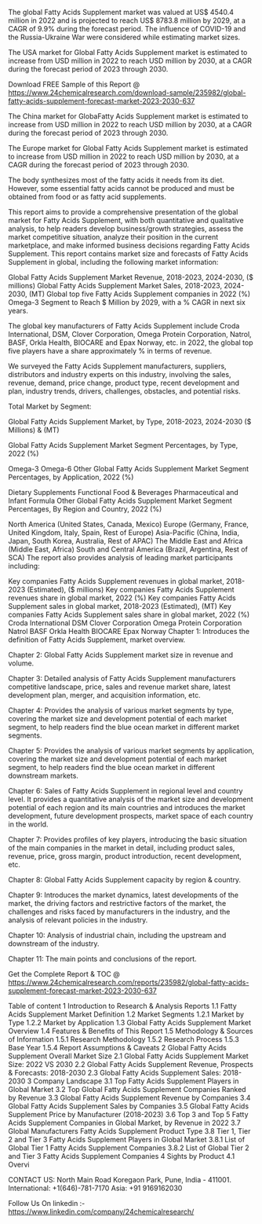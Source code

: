 The global Fatty Acids Supplement market was valued at US$ 4540.4 million in 2022 and is projected to reach US$ 8783.8 million by 2029, at a CAGR of 9.9% during the forecast period. The influence of COVID-19 and the Russia-Ukraine War were considered while estimating market sizes.

The USA market for Global Fatty Acids Supplement  market is estimated to increase from USD million in 2022 to reach USD million by 2030, at a CAGR during the forecast period of 2023 through 2030.

Download FREE Sample of this Report @ https://www.24chemicalresearch.com/download-sample/235982/global-fatty-acids-supplement-forecast-market-2023-2030-637

The China market for GlobaFatty Acids Supplement market is estimated to increase from USD million in 2022 to reach USD million by 2030, at a CAGR during the forecast period of 2023 through 2030.

The Europe market for Global Fatty Acids Supplement  market is estimated to increase from USD million in 2022 to reach USD million by 2030, at a CAGR during the forecast period of 2023 through 2030.

The body synthesizes most of the fatty acids it needs from its diet. However, some essential fatty acids cannot be produced and must be obtained from food or as fatty acid supplements.

This report aims to provide a comprehensive presentation of the global market for Fatty Acids Supplement, with both quantitative and qualitative analysis, to help readers develop business/growth strategies, assess the market competitive situation, analyze their position in the current marketplace, and make informed business decisions regarding Fatty Acids Supplement. This report contains market size and forecasts of Fatty Acids Supplement in global, including the following market information:

Global Fatty Acids Supplement Market Revenue, 2018-2023, 2024-2030, ($ millions)
Global Fatty Acids Supplement Market Sales, 2018-2023, 2024-2030, (MT)
Global top five Fatty Acids Supplement companies in 2022 (%)
Omega-3 Segment to Reach $ Million by 2029, with a % CAGR in next six years.

The global key manufacturers of Fatty Acids Supplement include Croda International, DSM, Clover Corporation, Omega Protein Corporation, Natrol, BASF, Orkla Health, BIOCARE and Epax Norway, etc. in 2022, the global top five players have a share approximately % in terms of revenue.

We surveyed the Fatty Acids Supplement manufacturers, suppliers, distributors and industry experts on this industry, involving the sales, revenue, demand, price change, product type, recent development and plan, industry trends, drivers, challenges, obstacles, and potential risks.

Total Market by Segment:

Global Fatty Acids Supplement Market, by Type, 2018-2023, 2024-2030 ($ Millions) & (MT)

Global Fatty Acids Supplement Market Segment Percentages, by Type, 2022 (%)

Omega-3
Omega-6
Other
Global Fatty Acids Supplement Market Segment Percentages, by Application, 2022 (%)

Dietary Supplements
Functional Food & Beverages
Pharmaceutical and Infant Formula
Other
Global Fatty Acids Supplement Market Segment Percentages, By Region and Country, 2022 (%)

North America (United States, Canada, Mexico)
Europe (Germany, France, United Kingdom, Italy, Spain, Rest of Europe)
Asia-Pacific (China, India, Japan, South Korea, Australia, Rest of APAC)
The Middle East and Africa (Middle East, Africa)
South and Central America (Brazil, Argentina, Rest of SCA)
The report also provides analysis of leading market participants including:

Key companies Fatty Acids Supplement revenues in global market, 2018-2023 (Estimated), ($ millions)
Key companies Fatty Acids Supplement revenues share in global market, 2022 (%)
Key companies Fatty Acids Supplement sales in global market, 2018-2023 (Estimated), (MT)
Key companies Fatty Acids Supplement sales share in global market, 2022 (%)
Croda International
DSM
Clover Corporation
Omega Protein Corporation
Natrol
BASF
Orkla Health
BIOCARE
Epax Norway
Chapter 1: Introduces the definition of Fatty Acids Supplement, market overview.

Chapter 2: Global Fatty Acids Supplement market size in revenue and volume.

Chapter 3: Detailed analysis of Fatty Acids Supplement manufacturers competitive landscape, price, sales and revenue market share, latest development plan, merger, and acquisition information, etc.

Chapter 4: Provides the analysis of various market segments by type, covering the market size and development potential of each market segment, to help readers find the blue ocean market in different market segments.

Chapter 5: Provides the analysis of various market segments by application, covering the market size and development potential of each market segment, to help readers find the blue ocean market in different downstream markets.

Chapter 6: Sales of Fatty Acids Supplement in regional level and country level. It provides a quantitative analysis of the market size and development potential of each region and its main countries and introduces the market development, future development prospects, market space of each country in the world.

Chapter 7: Provides profiles of key players, introducing the basic situation of the main companies in the market in detail, including product sales, revenue, price, gross margin, product introduction, recent development, etc.

Chapter 8: Global Fatty Acids Supplement capacity by region & country.

Chapter 9: Introduces the market dynamics, latest developments of the market, the driving factors and restrictive factors of the market, the challenges and risks faced by manufacturers in the industry, and the analysis of relevant policies in the industry.

Chapter 10: Analysis of industrial chain, including the upstream and downstream of the industry.

Chapter 11: The main points and conclusions of the report.

Get the Complete Report & TOC @ https://www.24chemicalresearch.com/reports/235982/global-fatty-acids-supplement-forecast-market-2023-2030-637

Table of content
1 Introduction to Research & Analysis Reports
1.1 Fatty Acids Supplement Market Definition
1.2 Market Segments
1.2.1 Market by Type
1.2.2 Market by Application
1.3 Global Fatty Acids Supplement Market Overview
1.4 Features & Benefits of This Report
1.5 Methodology & Sources of Information
1.5.1 Research Methodology
1.5.2 Research Process
1.5.3 Base Year
1.5.4 Report Assumptions & Caveats
2 Global Fatty Acids Supplement Overall Market Size
2.1 Global Fatty Acids Supplement Market Size: 2022 VS 2030
2.2 Global Fatty Acids Supplement Revenue, Prospects & Forecasts: 2018-2030
2.3 Global Fatty Acids Supplement Sales: 2018-2030
3 Company Landscape
3.1 Top Fatty Acids Supplement Players in Global Market
3.2 Top Global Fatty Acids Supplement Companies Ranked by Revenue
3.3 Global Fatty Acids Supplement Revenue by Companies
3.4 Global Fatty Acids Supplement Sales by Companies
3.5 Global Fatty Acids Supplement Price by Manufacturer (2018-2023)
3.6 Top 3 and Top 5 Fatty Acids Supplement Companies in Global Market, by Revenue in 2022
3.7 Global Manufacturers Fatty Acids Supplement Product Type
3.8 Tier 1, Tier 2 and Tier 3 Fatty Acids Supplement Players in Global Market
3.8.1 List of Global Tier 1 Fatty Acids Supplement Companies
3.8.2 List of Global Tier 2 and Tier 3 Fatty Acids Supplement Companies
4 Sights by Product
4.1 Overvi

CONTACT US:
North Main Road Koregaon Park, Pune, India - 411001.
International: +1(646)-781-7170
Asia: +91 9169162030

Follow Us On linkedin :- https://www.linkedin.com/company/24chemicalresearch/

